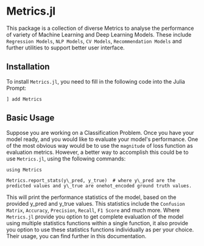 # Metrics.jl

This package is a collection of diverse Metrics to analyse the performance of variety of Machine Learning and Deep Learning Models. These include `Regression Models`, `NLP Models`, `CV Models`, `Recommendation Models` and further utilities to support better user interface.

## Installation

To install `Metrics.jl`, you need to fill in the following code into the Julia Prompt:
```
] add Metrics
```

## Basic Usage

Suppose you are working on a Classification Problem. Once you have your model ready, and you would like to evaluate your model's performance. 
One of the most obvious way would be to use the `magnitude` of loss function as evaluation metrics. However, a better way to accomplish this could be to use `Metrics.jl`, using the following commands:

```
using Metrics

Metrics.report_stats(y\_pred, y_true)  # where y\_pred are the predicted values and y\_true are onehot_encoded ground truth values.

```

This will print the performance statistics of the model, based on the provided y\_pred and y\_true values. This statistics include the `Confusion Matrix`, `Accuracy`, `Precision`, `Recall`, `F1 Score` and much more. Where `Metrics.jl` provide you option to get complete evaluation of the model using multiple statistics functions within a single function, it also provide you option to use these statistics functions individually as per your choice. Their usage, you can find further in this documentation.
